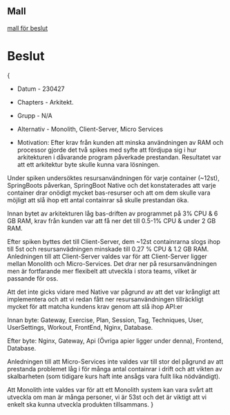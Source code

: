 ## Mall
[mall för beslut](../../Mallar/beslut.md)



# Beslut

{
* Datum - 230427

* Chapters - Arkitekt.

* Grupp - N/A

* Alternativ - Monolith, Client-Server, Micro Services

* Motivation:
Efter krav från kunden att minska användningen av RAM och processor gjorde det två spikes med syfte att fördjupa sig i hur arkitekturen i dåvarande program påverkade prestandan. Resultatet var att ett arkitektur byte skulle kunna vara lösningen.

Under spiken undersöktes resursanvändningen för varje container (~12st), SpringBoots påverkan, SpringBoot Native och det konstaterades att varje container drar onödigt mycket bas-resurser och att om dem skulle vara möjligt att slå ihop ett antal containrar så skulle prestandan öka.

Innan bytet av arkitekturen låg bas-driften av programmet på 3% CPU & 6 GB RAM, krav från kunden var att få ner det till 0.5-1% CPU & under 2 GB RAM.

Efter spiken byttes det till Client-Server, dem ~12st containrarna slogs ihop till 5st och resursanvädningen minskade till 0.27 % CPU & 1.2 GB RAM.
Anledningen till att Client-Server valdes var för att Client-Server ligger mellan Monolith och Micro-Services. Det drar ner på resursanvändningen men är fortfarande mer flexibelt att utveckla i stora teams, vilket är passande för oss.

Att det inte gicks vidare med Native var pågrund av att det var krångligt att implementera och att vi redan fått ner resursanvändningen tillräckligt mycket för att matcha kundens krav genom att slå ihop API:er

Innan byte:
Gateway,
Exercise,
Plan,
Session,
Tag,
Techniques,
User,
UserSettings,
Workout,
FrontEnd,
Nginx,
Database.

Efter byte:
Nginx,
Gateway,
Api (Övriga apier ligger under denna),
Frontend,
Database.

Anledningen till att Micro-Services inte valdes var till stor del pågrund av att prestanda problemet låg i för många antal containrar i drift och att vikten av skalbarheten (som tidigare kurs haft inte ansågs vara fullt lika nödvändigt).

Att Monolith inte valdes var för att ett Monolith system kan vara svårt att utveckla om man är många personer, vi är 53st och det är viktigt att vi enkelt ska kunna utveckla produkten tillsammans. 
}
